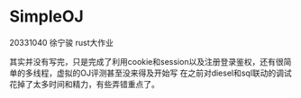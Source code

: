 # SimpleOJ
20331040 徐宁骏 rust大作业

其实并没有写完，只是完成了利用cookie和session以及注册登录鉴权，还有很简单的多线程，虚拟的OJ评测甚至没来得及开始写
在之前对diesel和sql联动的调试花掉了太多时间和精力，有些弄错重点了。